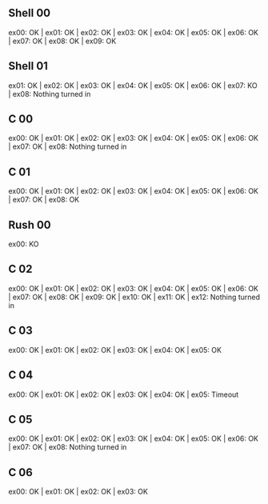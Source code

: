 ## Shell 00
ex00: OK | ex01: OK | ex02: OK | ex03: OK | ex04: OK | ex05: OK | ex06: OK | ex07: OK | ex08: OK | ex09: OK

## Shell 01
ex01: OK | ex02: OK | ex03: OK | ex04: OK | ex05: OK | ex06: OK | ex07: KO | ex08: Nothing turned in

## C 00
ex00: OK | ex01: OK | ex02: OK | ex03: OK | ex04: OK | ex05: OK | ex06: OK | ex07: OK | ex08: Nothing turned in

## C 01
ex00: OK | ex01: OK | ex02: OK | ex03: OK | ex04: OK | ex05: OK | ex06: OK | ex07: OK | ex08: OK

## Rush 00
ex00: KO

## C 02
ex00: OK | ex01: OK | ex02: OK | ex03: OK | ex04: OK | ex05: OK | ex06: OK | ex07: OK | ex08: OK | ex09: OK | ex10: OK | ex11: OK | ex12: Nothing turned in

## C 03
ex00: OK | ex01: OK | ex02: OK | ex03: OK | ex04: OK | ex05: OK

## C 04
ex00: OK | ex01: OK | ex02: OK | ex03: OK | ex04: OK | ex05: Timeout

## C 05
ex00: OK | ex01: OK | ex02: OK | ex03: OK | ex04: OK | ex05: OK | ex06: OK | ex07: OK | ex08: Nothing turned in

## C 06
ex00: OK | ex01: OK | ex02: OK | ex03: OK
